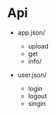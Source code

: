 Api
===

 * app.json/
    * upload
    * get
    * info/<id>


 * user.json/
    * login
    * logout
    * singin